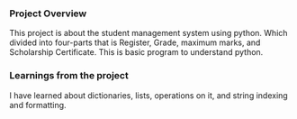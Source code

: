 ### Project Overview

 This project is about the student management system using python. Which divided into four-parts that is Register, Grade,  maximum marks, and Scholarship Certificate. This is basic program to understand python.


### Learnings from the project

 I have learned about dictionaries, lists, operations on it, and string indexing and formatting.


